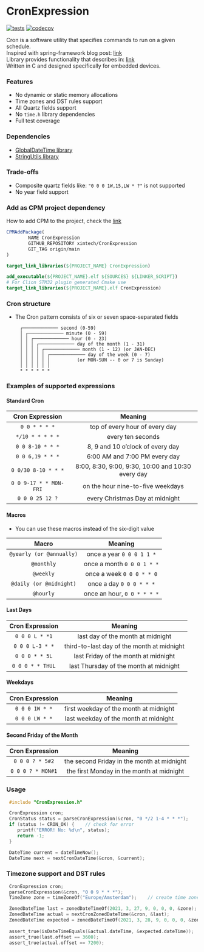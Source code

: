 # CronExpression

[![tests](https://github.com/ximtech/CronExpression/actions/workflows/cmake-ci.yml/badge.svg?branch=main)](https://github.com/ximtech/CronExpression/actions/workflows/cmake-ci.yml)
[![codecov](https://codecov.io/gh/ximtech/CronExpression/branch/main/graph/badge.svg?token=i7dQ3yGhTj)](https://codecov.io/gh/ximtech/CronExpression)

Cron is a software utility that specifies commands to run on a given schedule. \
Inspired with spring-framework blog
post: [link](https://spring.io/blog/2020/11/10/new-in-spring-5-3-improved-cron-expressions) \
Library provides functionality that describes
in: [link](http://www.quartz-scheduler.org/documentation/quartz-2.3.0/tutorials/crontrigger.html) \
Written in C and designed specifically for embedded devices.

### Features

- No dynamic or static memory allocations
- Time zones and DST rules support
- All Quartz fields support
- No `time.h` library dependencies
- Full test coverage

### Dependencies

- [GlobalDateTime library](https://github.com/ximtech/GlobalDateTime)
- [StringUtils library](https://github.com/ximtech/StringUtils)

### Trade-offs

- Composite quartz fields like: `"0 0 0 1W,15,LW * ?"` is not supported
- No year field support

### Add as CPM project dependency

How to add CPM to the project, check the [link](https://github.com/cpm-cmake/CPM.cmake)

```cmake
CPMAddPackage(
        NAME CronExpression
        GITHUB_REPOSITORY ximtech/CronExpression
        GIT_TAG origin/main
)

target_link_libraries(${PROJECT_NAME} CronExpression)
```

```cmake
add_executable(${PROJECT_NAME}.elf ${SOURCES} ${LINKER_SCRIPT})
# For Clion STM32 plugin generated Cmake use 
target_link_libraries(${PROJECT_NAME}.elf CronExpression)
```

### Cron structure

- The Cron pattern consists of six or seven space-separated fields

```text
     ┌───────────── second (0-59)
     │ ┌───────────── minute (0 - 59)
     │ │ ┌───────────── hour (0 - 23)
     │ │ │ ┌───────────── day of the month (1 - 31)
     │ │ │ │ ┌───────────── month (1 - 12) (or JAN-DEC)
     │ │ │ │ │ ┌───────────── day of the week (0 - 7)
     │ │ │ │ │ │          (or MON-SUN -- 0 or 7 is Sunday)
     │ │ │ │ │ │
     * * * * * *
```

### Examples of supported expressions

#### Standard Cron

|  **Cron Expression**       |                    **Meaning**                       |
|:--------------------:	     |:-------------------------------------------------:	|
|      `0 0 * * * *`         |           top of every hour of every day             |
|    `*/10 * * * * *`        |                 every ten seconds                    |
|    `0 0 8-10 * * *`        |          8, 9 and 10 o’clock of every day            |
|    `0 0 6,19 * * *`        |           6:00 AM and 7:00 PM every day              |
|   `0 0/30 8-10 * * *`      | 8:00, 8:30, 9:00, 9:30, 10:00 and 10:30 every day    |
| `0 0 9-17 * * MON-FRI`     |         on the hour nine-to-five weekdays            |
|     `0 0 0 25 12 ?`        |          every Christmas Day at midnight             |

#### Macros

- You can use these macros instead of the six-digit value

|         **Macro**        	    |         **Meaning**         	|
|:------------------------:	    |:---------------------------:	|
| `@yearly (or @annually)` 	    |  once a year `0 0 0 1 1 *`  	|
|        `@monthly`        	    |  once a month `0 0 0 1 * *` 	|
|        `@weekly`         	    |  once a week `0 0 0 * * 0`  	|
|   `@daily (or @midnight)`  	|   once a day `0 0 0 * * *`  	|
|          `@hourly`         	| once an hour, `0 0 * * * *` 	|

#### Last Days

| **Cron Expression** 	    |                 **Meaning**                	|
|:-------------------:	    |:------------------------------------------:	|
|     `0 0 0 L * *1`     	|      last day of the month at midnight     	|
|    `0 0 0 L-3 * *`    	| third-to-last day of the month at midnight 	|
|     `0 0 0 * * 5L`    	|    last Friday of the month at midnight    	|
|    `0 0 0 * * THUL`   	|   last Thursday of the month at midnight   	|

#### Weekdays

| **Cron Expression** 	|               **Meaning**              	|
|:-------------------:	|:--------------------------------------:	|
|    `0 0 0 1W * *`   	| first weekday of the month at midnight 	|
|    `0 0 0 LW * *`   	| last weekday of the month at midnight  	|

#### Second Friday of the Month

| **Cron Expression** 	|                 **Meaning**                	|
|:-------------------:	|:------------------------------------------:	|
|   `0 0 0 ? * 5#2`   	| the second Friday in the month at midnight 	|
|  `0 0 0 ? * MON#1`  	| the first Monday in the month at midnight  	|

### Usage
```c
 #include "CronExpression.h"

 CronExpression cron;
 CronStatus status = parseCronExpression(&cron, "0 */2 1-4 * * *");
 if (status != CRON_OK) {    // check for error
    printf("ERROR! No: %d\n", status);
    return -1;
 }

 DateTime current = dateTimeNow();
 DateTime next = nextCronDateTime(&cron, &current);
```

### Timezone support and DST rules
```c
 CronExpression cron;
 parseCronExpression(&cron, "0 0 9 * * *");
 TimeZone zone = timeZoneOf("Europe/Amsterdam");    // create time zone

 ZonedDateTime last = zonedDateTimeOf(2021, 3, 27, 9, 0, 0, 0, &zone);   // Amsterdam winter time has 3600s UTC offset, and clock is moved one hour forward 28 march at 01:00 o'clock
 ZonedDateTime actual = nextCronZonedDateTime(&cron, &last);                 // moving from summer to winter time
 ZonedDateTime expected = zonedDateTimeOf(2021, 3, 28, 9, 0, 0, 0, &zone);   // summer time has 7200s UTC offset
 
 assert_true(isDateTimeEquals(&actual.dateTime, &expected.dateTime));   // check that dates calculated correctly
 assert_true(last.offset == 3600);
 assert_true(actual.offset == 7200);
```
